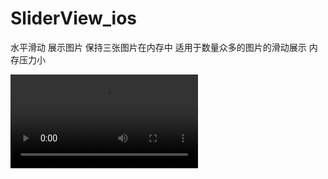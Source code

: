 # SliderView_ios
水平滑动 展示图片 保持三张图片在内存中 适用于数量众多的图片的滑动展示 内存压力小

<video id="video" controls="" preload="none">
	<source id="mov" src="https://github.com/to-explore-future/SliderView_ios/blob/master/%E5%B1%95%E7%A4%BA.mov" type="video/mov"
</video>



<video id="video" controls="" preload="none" poster="http://media.w3.org/2010/05/sintel/poster.png">
      <source id="mp4" src="http://media.w3.org/2010/05/sintel/trailer.mp4" type="video/mp4">
      <source id="webm" src="http://media.w3.org/2010/05/sintel/trailer.webm" type="video/webm">
      <source id="ogv" src="http://media.w3.org/2010/05/sintel/trailer.ogv" type="video/ogg">
     
    </video>